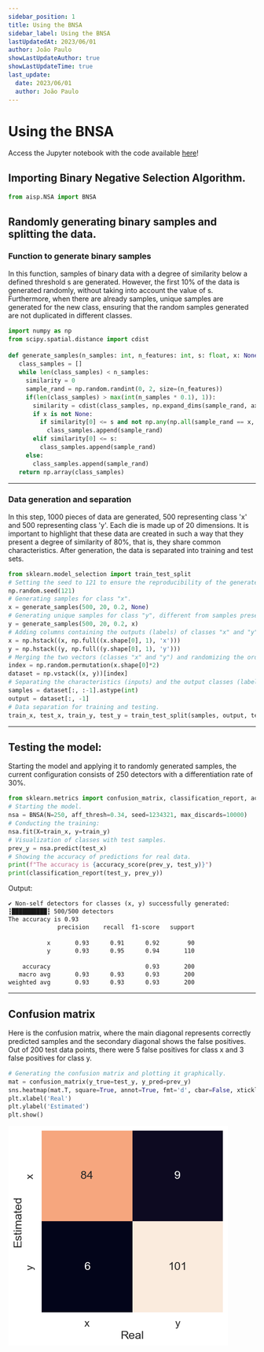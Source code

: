 ```yaml
---
sidebar_position: 1
title: Using the BNSA
sidebar_label: Using the BNSA
lastUpdatedAt: 2023/06/01
author: João Paulo
showLastUpdateAuthor: true
showLastUpdateTime: true
last_update:
  date: 2023/06/01
  author: João Paulo
---
```


# Using the BNSA

Access the Jupyter notebook with the code available [here](https://github.com/AIS-Package/aisp/blob/main/examples/BNSA/example_with_randomly_generated_dataset-en.ipynb)!

## Importing Binary Negative Selection Algorithm.

```python
from aisp.NSA import BNSA
```
## Randomly generating binary samples and splitting the data.
### Function to generate binary samples

In this function, samples of binary data with a degree of similarity below a defined threshold s are generated. However, the first 10% of the data is generated randomly, without taking into account the value of s. Furthermore, when there are already samples, unique samples are generated for the new class, ensuring that the random samples generated are not duplicated in different classes.

```python
import numpy as np
from scipy.spatial.distance import cdist

def generate_samples(n_samples: int, n_features: int, s: float, x: None):
   class_samples = []
   while len(class_samples) < n_samples:
     similarity = 0
     sample_rand = np.random.randint(0, 2, size=(n_features))
     if(len(class_samples) > max(int(n_samples * 0.1), 1)):
       similarity = cdist(class_samples, np.expand_dims(sample_rand, axis=0), metric='hamming')[0, :]
       if x is not None:
         if similarity[0] <= s and not np.any(np.all(sample_rand == x, axis=1)):
           class_samples.append(sample_rand)
       elif similarity[0] <= s:
         class_samples.append(sample_rand)
     else:
       class_samples.append(sample_rand)
   return np.array(class_samples)
```

---

### Data generation and separation

In this step, 1000 pieces of data are generated, 500 representing class 'x' and 500 representing class 'y'. Each die is made up of 20 dimensions. It is important to highlight that these data are created in such a way that they present a degree of similarity of 80%, that is, they share common characteristics. After generation, the data is separated into training and test sets.

```python
from sklearn.model_selection import train_test_split
# Setting the seed to 121 to ensure the reproducibility of the generated data.
np.random.seed(121)
# Generating samples for class "x".
x = generate_samples(500, 20, 0.2, None)
# Generating unique samples for class "y", different from samples present in class "x".
y = generate_samples(500, 20, 0.2, x)
# Adding columns containing the outputs (labels) of classes "x" and "y".
x = np.hstack((x, np.full((x.shape[0], 1), 'x')))
y = np.hstack((y, np.full((y.shape[0], 1), 'y')))
# Merging the two vectors (classes "x" and "y") and randomizing the order of the samples.
index = np.random.permutation(x.shape[0]*2)
dataset = np.vstack((x, y))[index]
# Separating the characteristics (inputs) and the output classes (labels).
samples = dataset[:, :-1].astype(int)
output = dataset[:, -1]
# Data separation for training and testing.
train_x, test_x, train_y, test_y = train_test_split(samples, output, test_size=0.2, random_state=1234321)

```

---

## Testing the model:

Starting the model and applying it to randomly generated samples, the current configuration consists of 250 detectors with a differentiation rate of 30%.

```python
from sklearn.metrics import confusion_matrix, classification_report, accuracy_score
# Starting the model.
nsa = BNSA(N=250, aff_thresh=0.34, seed=1234321, max_discards=10000)
# Conducting the training:
nsa.fit(X=train_x, y=train_y)
# Visualization of classes with test samples.
prev_y = nsa.predict(test_x)
# Showing the accuracy of predictions for real data.
print(f"The accuracy is {accuracy_score(prev_y, test_y)}")
print(classification_report(test_y, prev_y))
```

Output:
```
✔ Non-self detectors for classes (x, y) successfully generated:  ┇██████████┇ 500/500 detectors
The accuracy is 0.93
              precision    recall  f1-score   support

           x       0.93      0.91      0.92        90
           y       0.93      0.95      0.94       110

    accuracy                           0.93       200
   macro avg       0.93      0.93      0.93       200
weighted avg       0.93      0.93      0.93       200
```

---

##  Confusion matrix

Here is the confusion matrix, where the main diagonal represents correctly predicted samples and the secondary diagonal shows the false positives. Out of 200 test data points, there were 5 false positives for class x and 3 false positives for class y.

```python
# Generating the confusion matrix and plotting it graphically.
mat = confusion_matrix(y_true=test_y, y_pred=prev_y)
sns.heatmap(mat.T, square=True, annot=True, fmt='d', cbar=False, xticklabels=nsa.classes, yticklabels=nsa.classes)
plt.xlabel('Real')
plt.ylabel('Estimated')
plt.show()
```

![](../../assets/matrixBNSA.png)